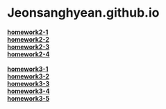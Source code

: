 # Jeonsanghyean.github.io
[**homework2-1**](http://jeonsanghyean.github.io/html.html)
<br>
[**homework2-2**](http://jeonsanghyean.github.io/homework2-2.html)
<br>
[**homework2-3**](http://jeonsanghyean.github.io/homework2-3.html)
<br>
[**homework2-4**](http://jeonsanghyean.github.io/homework2-4.html)
<br>
<br>
[**homework3-1**](http://jeonsanghyean.github.io/homework3-1.png)
<br>
[**homework3-2**](http://jeonsanghyean.github.io/homework3-2.png)
<br>
[**homework3-3**](http://jeonsanghyean.github.io/homework3-3.png)
<br>
[**homework3-4**](http://jeonsanghyean.github.io/homework3-4.png)
<br>
[**homework3-5**](http://jeonsanghyean.github.io/homework3-5.png)
